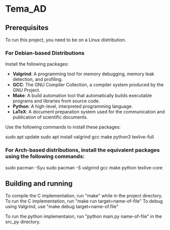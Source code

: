 # Tema_AD

## Prerequisites

To run this project, you need to be on a Linux distribution.

### For Debian-based Distributions

Install the following packages:

- **Valgrind**: A programming tool for memory debugging, memory leak detection, and profiling.
- **GCC**: The GNU Compiler Collection, a compiler system produced by the GNU Project.
- **Make**: A build automation tool that automatically builds executable programs and libraries from source code.
- **Python**: A high-level, interpreted programming language.
- **LaTeX**: A document preparation system used for the communication and publication of scientific documents.

Use the following commands to install these packages:

sudo apt update
sudo apt install valgrind gcc make python3 texlive-full

### For Arch-based distributions, install the equivalent packages using the following commands:

sudo pacman -Syu
sudo pacman -S valgrind gcc make python texlive-core

## Building and running

To compile the C implementation, run "make" while in the project directory.
To run the C implementation, run "make run target=name-of-file"
To debug using Valgrind, use "make debug target=name-of.file"

To run the python implementaion, run "python main.py name-of-file" in the src_py directory.
